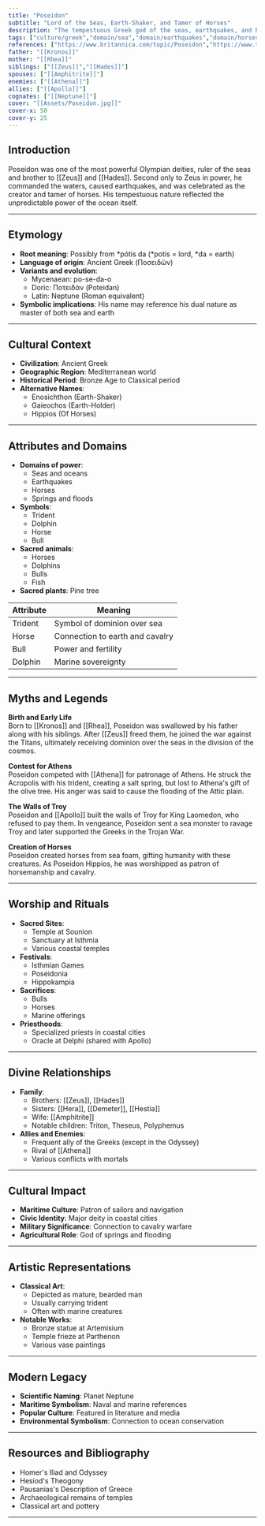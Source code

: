 ```yaml
---
title: "Poseidon"
subtitle: "Lord of the Seas, Earth-Shaker, and Tamer of Horses"
description: "The tempestuous Greek god of the seas, earthquakes, and horses, who ruled the oceans from his golden palace beneath the waves"
tags: ["culture/greek","domain/sea","domain/earthquakes","domain/horses","trait/male","trait/deity","trait/olympian","motif/A280"]
references: ["https://www.britannica.com/topic/Poseidon","https://www.theoi.com/Olympios/Poseidon.html","https://www.worldhistory.org/poseidon/"]
father: "[[Kronos]]"
mother: "[[Rhea]]"
siblings: ["[[Zeus]]","[[Hades]]"]
spouses: ["[[Amphitrite]]"]
enemies: ["[[Athena]]"]
allies: ["[[Apollo]]"]
cognates: ["[[Neptune]]"]
cover: "[[Assets/Poseidon.jpg]]"
cover-x: 50
cover-y: 25
---
```

##  Introduction
Poseidon was one of the most powerful Olympian deities, ruler of the seas and brother to [[Zeus]] and [[Hades]]. Second only to Zeus in power, he commanded the waters, caused earthquakes, and was celebrated as the creator and tamer of horses. His tempestuous nature reflected the unpredictable power of the ocean itself.

---

## Etymology

- **Root meaning**: Possibly from *pótis da (*potis = lord, *da = earth)
- **Language of origin**: Ancient Greek (Ποσειδῶν)
- **Variants and evolution**: 
  - Mycenaean: po-se-da-o
  - Doric: Ποτειδάν (Poteidan)
  - Latin: Neptune (Roman equivalent)
- **Symbolic implications**: His name may reference his dual nature as master of both sea and earth

---

##  Cultural Context

- **Civilization**: Ancient Greek
- **Geographic Region**: Mediterranean world
- **Historical Period**: Bronze Age to Classical period
- **Alternative Names**:
  - Enosichthon (Earth-Shaker)
  - Gaieochos (Earth-Holder)
  - Hippios (Of Horses)

---

## Attributes and Domains

- **Domains of power**: 
  - Seas and oceans
  - Earthquakes
  - Horses
  - Springs and floods
- **Symbols**: 
  - Trident
  - Dolphin
  - Horse
  - Bull
- **Sacred animals**: 
  - Horses
  - Dolphins
  - Bulls
  - Fish
- **Sacred plants**: Pine tree

| Attribute | Meaning |
|-----------|----------|
| Trident | Symbol of dominion over sea |
| Horse | Connection to earth and cavalry |
| Bull | Power and fertility |
| Dolphin | Marine sovereignty |

---

## Myths and Legends

**Birth and Early Life**  
Born to [[Kronos]] and [[Rhea]], Poseidon was swallowed by his father along with his siblings. After [[Zeus]] freed them, he joined the war against the Titans, ultimately receiving dominion over the seas in the division of the cosmos.

**Contest for Athens**  
Poseidon competed with [[Athena]] for patronage of Athens. He struck the Acropolis with his trident, creating a salt spring, but lost to Athena's gift of the olive tree. His anger was said to cause the flooding of the Attic plain.

**The Walls of Troy**  
Poseidon and [[Apollo]] built the walls of Troy for King Laomedon, who refused to pay them. In vengeance, Poseidon sent a sea monster to ravage Troy and later supported the Greeks in the Trojan War.

**Creation of Horses**  
Poseidon created horses from sea foam, gifting humanity with these creatures. As Poseidon Hippios, he was worshipped as patron of horsemanship and cavalry.

---

## Worship and Rituals

- **Sacred Sites**: 
  - Temple at Sounion
  - Sanctuary at Isthmia
  - Various coastal temples
- **Festivals**: 
  - Isthmian Games
  - Poseidonia
  - Hippokampia
- **Sacrifices**: 
  - Bulls
  - Horses
  - Marine offerings
- **Priesthoods**: 
  - Specialized priests in coastal cities
  - Oracle at Delphi (shared with Apollo)

---

## Divine Relationships

- **Family**:
  - Brothers: [[Zeus]], [[Hades]]
  - Sisters: [[Hera]], [[Demeter]], [[Hestia]]
  - Wife: [[Amphitrite]]
  - Notable children: Triton, Theseus, Polyphemus
- **Allies and Enemies**:
  - Frequent ally of the Greeks (except in the Odyssey)
  - Rival of [[Athena]]
  - Various conflicts with mortals

---

## Cultural Impact

- **Maritime Culture**: Patron of sailors and navigation
- **Civic Identity**: Major deity in coastal cities
- **Military Significance**: Connection to cavalry warfare
- **Agricultural Role**: God of springs and flooding

---

## Artistic Representations

- **Classical Art**:
  - Depicted as mature, bearded man
  - Usually carrying trident
  - Often with marine creatures
- **Notable Works**:
  - Bronze statue at Artemisium
  - Temple frieze at Parthenon
  - Various vase paintings

---

## Modern Legacy

- **Scientific Naming**: Planet Neptune
- **Maritime Symbolism**: Naval and marine references
- **Popular Culture**: Featured in literature and media
- **Environmental Symbolism**: Connection to ocean conservation

---

## Resources and Bibliography

- Homer's Iliad and Odyssey
- Hesiod's Theogony
- Pausanias's Description of Greece
- Archaeological remains of temples
- Classical art and pottery

---